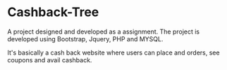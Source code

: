 # Cashback-Tree

A project designed and developed as a assignment.
The project is developed using Bootstrap, Jquery, PHP and MYSQL.

It's basically a cash back website where users can place and orders, see coupons and avail cashback.
